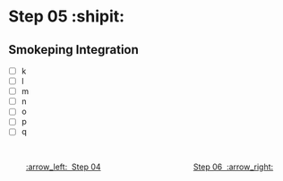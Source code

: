 # Step 05 :shipit:
## Smokeping Integration

- [ ] k
- [ ] l
- [ ] m
- [ ] n
- [ ] o
- [ ] p
- [ ] q
<br>

<p align="center"> <a href="Step_04.md">:arrow_left:&nbsp;&nbsp;Step 04</a> &nbsp;&nbsp;&nbsp;&nbsp;&nbsp;&nbsp;&nbsp;&nbsp;&nbsp;&nbsp;&nbsp;&nbsp;&nbsp;&nbsp;&nbsp;&nbsp;&nbsp;&nbsp;&nbsp;&nbsp;&nbsp;&nbsp;&nbsp;&nbsp;&nbsp;&nbsp;&nbsp;&nbsp;&nbsp;&nbsp;&nbsp;&nbsp;&nbsp;&nbsp;&nbsp;&nbsp;&nbsp;&nbsp;&nbsp;&nbsp;  <a href="Step_06.md">Step 06&nbsp; :arrow_right:</a></p>
